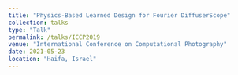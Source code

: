 ```yaml
---
title: "Physics-Based Learned Design for Fourier DiffuserScope"
collection: talks
type: "Talk"
permalink: /talks/ICCP2019
venue: "International Conference on Computational Photography"
date: 2021-05-23
location: "Haifa, Israel"
---
```

